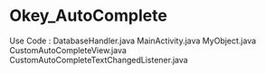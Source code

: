 # Okey_AutoComplete
Use Code : 
DatabaseHandler.java
MainActivity.java
MyObject.java
CustomAutoCompleteView.java
CustomAutoCompleteTextChangedListener.java
